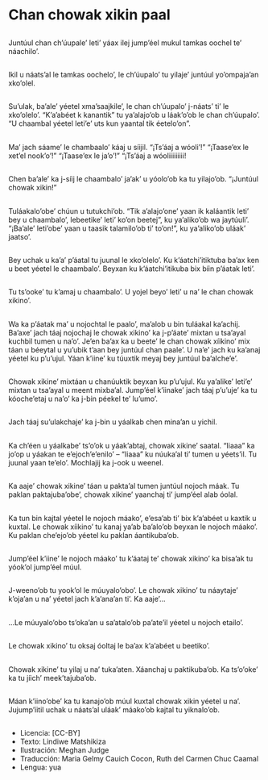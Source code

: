 # Chan chowak xikin paal

##
Juntúul chan ch’úupale’ leti’ yáax ilej jump’éel mukul tamkas oochel te’ náachilo’.

##
Ikil u náats’al le tamkas oochelo’, le ch’úupalo’ tu yilaje’ juntúul yo’ompaja’an xko’olel.

##
Su’ulak, ba’ale’ yéetel xma’saajkile’, le chan ch’úupalo’ j-náats’ ti’ le xko’olelo’. “K’a’abéet k kanantik” tu ya’alajo’ob u láak’o’ob le chan ch’úupalo’. “U chaambal yéetel leti’e’ uts kun yaantal tik éetelo’on”.

##
Ma’ jach sáame’ le chambaalo’ káaj u síijil. “¡Ts’áaj a wóoli’!” “¡Taase’ex le xet’el nook’o’!” “¡Taase’ex le ja’o’!” “¡Ts’áaj a wóoliiiiiiiii!

##
Chen ba’ale’ ka j-síij le chaambalo’ ja’ak’ u yóolo’ob ka tu yilajo’ob. “¡Juntúul chowak xikin!”

##
Tuláakalo’obe’ chúun u tutukchi’ob. “Tik a’alajo’one’ yaan ik kaláantik leti’ bey u chaambalo’, lebeetike’ leti’ ko’on beetej”, ku ya’aliko’ob wa jaytúuli’. “¡Ba’ale’ leti’obe’ yaan u taasik talamilo’ob ti’ to’on!”, ku ya’aliko’ob uláak’ jaatso’.

##
Bey uchak u ka’a’ p’áatal tu juunal le xko’olelo’. Ku k’áatchi’itiktuba ba’ax ken u beet yéetel le chaambalo’. Beyxan ku k’áatchi’itikuba bix bíin p’áatak leti’.

##
Tu ts’ooke’ tu k’amaj u chaambalo’. U yojel beyo’ leti’ u na’ le chan chowak xikino’.

##
Wa ka p’áatak ma’ u nojochtal le paalo’, ma’alob u bin tuláakal ka’achij. Ba’axe’ jach táaj nojochaj le chowak xikino’ ka j-p’áate’ mixtan u tsa’ayal kuchbil tumen u na’o’. Je’en ba’ax ka u beete’ le chan chowak xíikino’ mix táan u béeytal u yu’ubik t’aan bey juntúul chan paale’. U na’e’ jach ku ka’anaj yéetel ku p’u’ujul. Yáan k’iine’ ku túuxtik meyaj bey juntúul ba’alche’e’.

##
Chowak xikine’ mixtáan u chanúuktik beyxan ku p’u’ujul. Ku ya’alike’ leti’e’ mixtan u tsa’ayal u meent mixba’al. Jump’éel k’iinake’ jach táaj p’u’uje’ ka tu kóoche’etaj u na’o’ ka j-bin péekel te’ lu’umo’.

##
Jach táaj su’ulakchaje’ ka j-bin u yáalkab chen mina’an u yichil.

##
Ka ch’éen u yáalkabe’ ts’o’ok u yáak’abtaj, chowak xikine’ saatal. “Iiaaa” ka jo’op u yáakan te e’ejoch’e’enilo’ – “Iiaaa” ku  núuka’al ti’ tumen u yéets’il. Tu juunal yaan te’elo’. Mochlajij ka j-ook u weenel.

##
Ka aaje’ chowak xikine’ táan u pakta’al tumen juntúul nojoch máak. Tu paklan paktajuba’obe’, chowak xikine’ yaanchaj ti’ jump’éel alab óolal.

##
Ka tun bin kajtal yéetel le nojoch máako’, e’esa’ab ti’ bix k’a’abéet u kaxtik u kuxtal. Le chowak xíikino’ tu kanaj ya’ab ba’alo’ob beyxan le nojoch máako’. Ku paklan che’ejo’ob yéetel ku paklan áantikuba’ob.

##
Jump’éel k’iine’ le nojoch máako’ tu k’áataj te’ chowak xikino’ ka bisa’ak tu yóok’ol jump’éel múul.

##
J-weeno’ob tu yook’ol le múuyalo’obo’. Le chowak xikino’ tu náaytaje’ k’oja’an u na’ yéetel jach k’a’ana’an ti’. Ka aaje’...

##
...Le múuyalo’obo ts’oka’an u sa’atalo’ob pa’ate’il yéetel u nojoch etailo’.

##
Le chowak xikino’ tu oksaj óoltaj le ba’ax k’a’abéet u beetiko’.

##
Chowak xikine’ tu yilaj u na’ tuka’aten. Xáanchaj u paktikuba’ob. Ka ts’o’oke’ ka tu jíich’ meek’tajuba’ob.

##
Máan k’iino’obe’ ka tu kanajo’ob múul kuxtal chowak xikin yéetel u na’. Jujump’íitil uchak u náats’al uláak’ máako’ob kajtal tu yiknalo’ob.

##
* Licencia: [CC-BY]
* Texto: Lindiwe Matshikiza
* Ilustración: Meghan Judge
* Traducción: Maria Gelmy Cauich Cocon, Ruth del Carmen Chuc Caamal
* Lengua: yua

